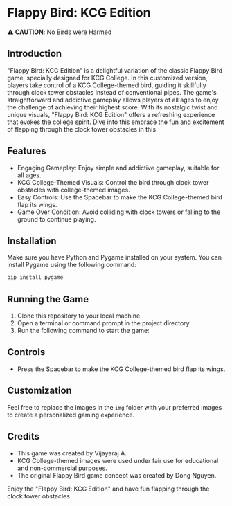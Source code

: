 # Flappy Bird: KCG Edition

:warning: **CAUTION**: No Birds were Harmed

## Introduction
"Flappy Bird: KCG Edition" is a delightful variation of the classic Flappy Bird game, specially designed for KCG College. In this customized version, players take control of a KCG College-themed bird, guiding it skillfully through clock tower obstacles instead of conventional pipes. The game's straightforward and addictive gameplay allows players of all ages to enjoy the challenge of achieving their highest score. With its nostalgic twist and unique visuals, "Flappy Bird: KCG Edition" offers a refreshing experience that evokes the college spirit. Dive into this embrace the fun and excitement of flapping through the clock tower obstacles in this 

## Features
- Engaging Gameplay: Enjoy simple and addictive gameplay, suitable for all ages.
- KCG College-Themed Visuals: Control the bird through clock tower obstacles with college-themed images.
- Easy Controls: Use the Spacebar to make the KCG College-themed bird flap its wings.
- Game Over Condition: Avoid colliding with clock towers or falling to the ground to continue playing.

## Installation
Make sure you have Python and Pygame installed on your system. You can install Pygame using the following command:

```cmd
pip install pygame

```

## Running the Game
1. Clone this repository to your local machine.
2. Open a terminal or command prompt in the project directory.
3. Run the following command to start the game:


## Controls
- Press the Spacebar to make the KCG College-themed bird flap its wings.

## Customization
Feel free to replace the images in the `img` folder with your preferred images to create a personalized gaming experience.

## Credits
- This game was created by Vijayaraj A.
- KCG College-themed images were used under fair use for educational and non-commercial purposes.
- The original Flappy Bird game concept was created by Dong Nguyen.

Enjoy the "Flappy Bird: KCG Edition" and have fun flapping through the clock tower obstacles






 

